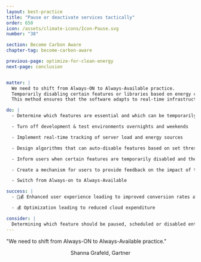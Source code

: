 ```yaml
---
layout: best-practice
title: "Pause or deactivate services tactically"
order: 650
icon: /assets/climate-icons/Icon-Pause.svg
number: "38"

section: Become Carbon Aware
chapter-tag: become-carbon-aware

previous-page: optimize-for-clean-energy
next-page: conclusion


matter: |
  We need to shift from Always-ON to Always-Available practice. 
  Temporarily disabling certain features or libraries based on energy consumption or server load is a strategic approach to software management. We can prioritize operational efficiency and environmental responsibility by reducing demand during peak load times or when energy is sourced from fossil fuels. 
  This method ensures that the software adapts to real-time infrastructural constraints, minimizing ecological impact. This approach can be applied to advertising services, analytics or any third-party integration not vital to the user experience.

do: |
  - Determine which features are essential and which can be temporarily disabled without severely impacting user experience (e.g., during the night or holidays)

  - Turn off development & test environments overnights and weekends

  - Implement real-time tracking of server load and energy sources

  - Design algorithms that can auto-disable features based on set thresholds

  - Inform users when certain features are temporarily disabled and the rationale behind it (see [Promote green user behaviors](promote-green-user-behaviors))

  - Create a mechanism for users to provide feedback on the impact of these decisions on their experience

  - Switch from Always-on to Always-Available

success: |
  - 🧑💰 Enhanced user experience leading to improved conversion rates and overall satisfaction

  - 💰 Optimization leading to reduced cloud expenditure

consider: |
  Determining which feature should be paused, scheduled or disabled entirely requires a strong understanding of your users’ journey. If you don’t feel that it is right for you, you should consider @Set up ultra eco-mode as an alternative. 
---
```


<div class="bigquote">
  <span class="highlight">"We need to shift from Always-ON to Always-Available practice."</span>
</div>

<p style="text-align:center;">Shanna Grafeld, Gartner</p>